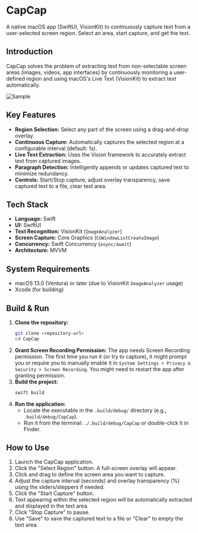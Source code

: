 # CapCap

A native macOS app (SwiftUI, VisionKit) to continuously capture text from a user-selected screen region. Select an area, start capture, and get the text.

## Introduction

CapCap solves the problem of extracting text from non-selectable screen areas (images, videos, app interfaces) by continuously monitoring a user-defined region and using macOS's Live Text (VisionKit) to extract text automatically.

![Sample](https://github.com/user-attachments/assets/7a93931c-1325-4399-a426-8f9a27610a56)

## Key Features

*   **Region Selection:** Select any part of the screen using a drag-and-drop overlay.
*   **Continuous Capture:** Automatically captures the selected region at a configurable interval (default: 1s).
*   **Live Text Extraction:** Uses the Vision framework to accurately extract text from captured images.
*   **Paragraph Detection:** Intelligently appends or updates captured text to minimize redundancy.
*   **Controls:** Start/Stop capture, adjust overlay transparency, save captured text to a file, clear text area.

## Tech Stack

*   **Language:** Swift
*   **UI:** SwiftUI
*   **Text Recognition:** VisionKit (`ImageAnalyzer`)
*   **Screen Capture:** Core Graphics (`CGWindowListCreateImage`)
*   **Concurrency:** Swift Concurrency (`async/await`)
*   **Architecture:** MVVM

## System Requirements

*   macOS 13.0 (Ventura) or later (due to VisionKit `ImageAnalyzer` usage)
*   Xcode (for building)

## Build & Run

1.  **Clone the repository:**
    ```bash
    git clone <repository-url>
    cd CapCap
    ```
2.  **Grant Screen Recording Permission:** The app needs Screen Recording permission. The first time you run it (or try to capture), it might prompt you or require you to manually enable it in `System Settings > Privacy & Security > Screen Recording`. You might need to restart the app after granting permission.
3.  **Build the project:**
    ```bash
    swift build
    ```
4.  **Run the application:**
    *   Locate the executable in the `.build/debug/` directory (e.g., `.build/debug/CapCap`).
    *   Run it from the terminal: `./.build/debug/CapCap` or double-click it in Finder.

## How to Use

1.  Launch the CapCap application.
2.  Click the "Select Region" button. A full-screen overlay will appear.
3.  Click and drag to define the screen area you want to capture.
4.  Adjust the capture interval (seconds) and overlay transparency (%) using the sliders/steppers if needed.
5.  Click the "Start Capture" button.
6.  Text appearing within the selected region will be automatically extracted and displayed in the text area.
7.  Click "Stop Capture" to pause.
8.  Use "Save" to save the captured text to a file or "Clear" to empty the text area.
